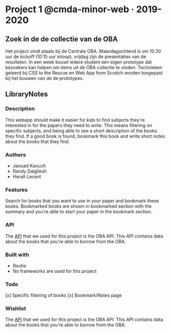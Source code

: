 # Project 1 @cmda-minor-web · 2019-2020

## Zoek in de de collectie van de OBA

Het project vindt plaats bij de Centrale OBA. Maandagochtend is om 10.30 uur de kickoff (10:15 uur inloop), vrijdag zijn de presentaties van de resultaten. In een week bouwt iedere student een eigen prototype dat bezoekers kan helpen om items uit de OBA collectie te vinden. Technieken geleerd bij CSS to the Rescue en Web App from Scratch worden toegepast bij het bouwen van de de prototypes.

## LibraryNotes

### Description

This webapp should make it easier for kids to find subjects they're interested in for the papers they need to write. This means filtering on specific subjects, and being able to see a short description of the books they find. If a good book is found, bookmark this book and write short notes about the books that they find.

### Authors
- Jaouad Kaouch 
- Randy Dalgliesh
- Heralt Levant

### Features
Search for books that you want to use in your paper and bookmark these books. Bookmarked books are shown in bookmarked section with the summary and you're able to start your paper in the bookmark section.

### API

The [API](https://zoeken.oba.nl/api/v1/) that we used for this project is the OBA API. This API contains data about the books that you're able to borrow from the OBA.

### Built with

- Routie 
- No frameworks are used for this project

### Todo

[x] Specific filtering of books
[x] Bookmark/Notes page

### Wishlist

The [API](https://zoeken.oba.nl/api/v1/) that we used for this project is the OBA API. This API contains data about the books that you're able to borrow from the OBA.


<!-- Add a link to your live demo in Github Pages 🌐-->

<!-- ☝️ replace this description with a description of your own work -->

<!-- replace the code in the /docs folder with your own, so you can showcase your work with GitHub Pages 🌍 -->

<!-- Add a nice poster image here at the end of the week, showing off your shiny frontend 📸 -->

<!-- Maybe a table of contents here? 📚 -->

<!-- How about a section that describes how to install this project? 🤓 -->

<!-- ...but how does one use this project? What are its features 🤔 -->

<!-- Maybe a checklist of done stuff and stuff still on your wishlist? ✅ -->

<!-- How about a license here? 📜 (or is it a licence?) 🤷 -->

